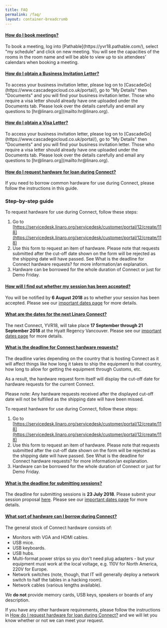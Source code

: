 ```yaml
---
title: FAQ
permalink: /faq/
layout: container-breadcrumb
---
```

<div class="panel-group faq" id="accordion" role="tablist" aria-multiselectable="true">


<div class="panel panel-default">
<div class="panel-heading" role="tab" id="howToBookMeetings">
<h4 class="panel-title">
<a role="button" data-toggle="collapse" data-parent="#accordion" href="#bookMeetingsCollapse" aria-expanded="true" aria-controls="bookMeetingsCollapse">
How do I book meetings?
</a>
</h4>
</div>
<div id="bookMeetingsCollapse" class="panel-collapse collapse in" role="tabpanel" aria-labelledby="howToBookMeetings">
<div class="panel-body padded-20" markdown="1">
To book a meeting, log into [Pathable](https://yvr18.pathable.com/), select "my schedule" and click on new meeting. You will see the capacities of the rooms in the room name and will be able to view up to six attendees’ calendars when booking a meeting.
</div>
</div>
</div>


<div class="panel panel-default">
<div class="panel-heading" role="tab" id="obtainingBusinessLetter">
<h4 class="panel-title">
<a class="collapsed" role="button" data-toggle="collapse" data-parent="#accordion" href="#obtainingBusinessLetterCollapse" aria-expanded="false" aria-controls="obtainingBusinessLetterCollapse">
How do I obtain a Business Invitation Letter?
</a>
</h4>
</div>
<div id="obtainingBusinessLetterCollapse" class="panel-collapse collapse" role="tabpanel" aria-labelledby="obtainingBusinessLetter">
<div class="panel-body padded-20" markdown="1">
To access your business invitation letter, please log on to [CascadeGo](https://www.cascadegocloud.co.uk/portal/), go to "My Details" then "Documents" and you will find your business invitation letter. Those who require a visa letter should already have one uploaded under the Documents tab. Please look over the details carefully and email any questions to [hr@linaro.org](mailto:hr@linaro.org).
</div>
</div>
</div>


<div class="panel panel-default">
<div class="panel-heading" role="tab" id="obtainingVisaLetter">
<h4 class="panel-title">
<a class="collapsed" role="button" data-toggle="collapse" data-parent="#accordion" href="#obtainingVisaLetterCollapse" aria-expanded="false" aria-controls="obtainingVisaLetterCollapse">
How do I obtain a Visa Letter?
</a>
</h4>
</div>
<div id="obtainingVisaLetterCollapse" class="panel-collapse collapse" role="tabpanel" aria-labelledby="obtainingVisaLetter">
<div class="panel-body padded-20" markdown="1">
To access your business invitation letter, please log on to [CascadeGo](https://www.cascadegocloud.co.uk/portal/), go to "My Details" then "Documents" and you will find your business invitation letter. Those who require a visa letter should already have one uploaded under the Documents tab. Please look over the details carefully and email any questions to [hr@linaro.org](mailto:hr@linaro.org).
</div>
</div>
</div>


<div class="panel panel-default">
<div class="panel-heading" role="tab" id="requestHardware">
<h4 class="panel-title">
<a class="collapsed" role="button" data-toggle="collapse" data-parent="#accordion" href="#requestHardwareCollapse" aria-expanded="false" aria-controls="requestHardwareCollapse">
How do I request hardware for loan during Connect?
</a>
</h4>
</div>
<div id="requestHardwareCollapse" class="panel-collapse collapse" role="tabpanel" aria-labelledby="requestHardware">
<div class="panel-body padded-20" markdown="1">

If you need to borrow common hardware for use during Connect, please follow the instructions in this guide.

### Step-by-step guide

To request hardware for use during Connect, follow these steps:

1. Go to [https://servicedesk.linaro.org/servicedesk/customer/portal/12/create/118](https://servicedesk.linaro.org/servicedesk/customer/portal/12/create/118)
2. Use this form to request an item of hardware. Please note that requests submitted after the cut-off date shown on the form will be rejected as the shipping date will have passed. See What is the deadline for Connect hardware requests? for more information/an explanation.
3. Hardware can be borrowed for the whole duration of Connect or just for Demo Friday.

</div>
</div>
</div>


<div class="panel panel-default">
<div class="panel-heading" role="tab" id="sessionAccepted">
<h4 class="panel-title">
<a class="collapsed" role="button" data-toggle="collapse" data-parent="#accordion" href="#sessionAcceptedCollapse" aria-expanded="false" aria-controls="sessionAcceptedCollapse">
How will I find out whether my session has been accepted?
</a>
</h4>
</div>
<div id="sessionAcceptedCollapse" class="panel-collapse collapse" role="tabpanel" aria-labelledby="sessionAccepted">
<div class="panel-body padded-20" markdown="1">

You will be notified by **6 August 2018** as to whether your session has been accepted. Please see our [important dates page](/important-dates/) for more details.


</div>
</div>
</div>

<div class="panel panel-default">
<div class="panel-heading" role="tab" id="datesForNextConnect">
<h4 class="panel-title">
<a class="collapsed" role="button" data-toggle="collapse" data-parent="#accordion" href="#datesForNextConnectCollapse" aria-expanded="false" aria-controls="datesForNextConnectCollapse">
What are the dates for the next Linaro Connect?
</a>
</h4>
</div>
<div id="datesForNextConnectCollapse" class="panel-collapse collapse" role="tabpanel" aria-labelledby="datesForNextConnect">
<div class="panel-body padded-20" markdown="1">

The next Connect, YVR18, will take place __17 September through 21 September 2018__ at the Hyatt Regency Vancouver. Please see our [important dates page](/important-dates/) for more details.


</div>
</div>
</div>

<div class="panel panel-default">
<div class="panel-heading" role="tab" id="dealineForHardware">
<h4 class="panel-title">
<a class="collapsed" role="button" data-toggle="collapse" data-parent="#accordion" href="#dealineForHardwareCollapse" aria-expanded="false" aria-controls="dealineForHardwareCollapse">
What is the deadline for Connect hardware requests?
</a>
</h4>
</div>
<div id="dealineForHardwareCollapse" class="panel-collapse collapse" role="tabpanel" aria-labelledby="dealineForHardware">
<div class="panel-body padded-20" markdown="1">

The deadline varies depending on the country that is hosting Connect as it will affect things like how long it takes to ship the equipment to that country, how long to allow for getting the equipment through Customs, etc.

As a result, the hardware request form itself will display the cut-off date for hardware requests for the current Connect.

<div class="alert alert-info" role="alert">
Please note: Any hardware requests received after the displayed cut-off date will not be fulfilled as the shipping date will have been missed.
</div>


To request hardware for use during Connect, follow these steps:

1. Go to [https://servicedesk.linaro.org/servicedesk/customer/portal/12/create/118](https://servicedesk.linaro.org/servicedesk/customer/portal/12/create/118)
2. Use this form to request an item of hardware. Please note that requests submitted after the cut-off date shown on the form will be rejected as the shipping date will have passed. See What is the deadline for Connect hardware requests? for more information/an explanation.
3. Hardware can be borrowed for the whole duration of Connect or just for Demo Friday.

</div>
</div>
</div>

<div class="panel panel-default">
<div class="panel-heading" role="tab" id="deadlineForSessions">
<h4 class="panel-title">
<a class="collapsed" role="button" data-toggle="collapse" data-parent="#accordion" href="#deadlineForSessionsCollapse" aria-expanded="false" aria-controls="deadlineForSessionsCollapse">
What is the deadline for submitting sessions?
</a>
</h4>
</div>
<div id="deadlineForSessionsCollapse" class="panel-collapse collapse" role="tabpanel" aria-labelledby="deadlineForSessions">
<div class="panel-body padded-20" markdown="1">

The deadline for submitting sessions is __23 July 2018__. Please submit your session proposal [here](https://catalyst.omnipress.com/#collection/348/submission). Please see our [important dates page](/important-dates/) for more details.


</div>
</div>
</div>

<div class="panel panel-default">
<div class="panel-heading" role="tab" id="whatKindOfHardware">
<h4 class="panel-title">
<a class="collapsed" role="button" data-toggle="collapse" data-parent="#accordion" href="#whatKindOfHardwareCollapse" aria-expanded="false" aria-controls="whatKindOfHardwareCollapse">
What sort of hardware can I borrow during Connect?
</a>
</h4>
</div>
<div id="whatKindOfHardwareCollapse" class="panel-collapse collapse" role="tabpanel" aria-labelledby="whatKindOfHardware">
<div class="panel-body padded-20" markdown="1">

The general stock of Connect hardware consists of:

- Monitors with VGA and HDMI cables.
- USB mice.
- USB keyboards.
- USB hubs.
- Multi-format power strips so you don't need plug adapters - but your equipment must work at the local voltage, e.g. 110V for North America, 220V for Europe.
- Network switches (note, though, that IT will generally deploy a network switch to half the tables in a hacking room).
- Network cables (various lengths available).

We **do not** provide memory cards, USB keys, speakers or boards of any description.

If you have any other hardware requirements, please follow the instructions in [How do I request hardware for loan during Connect?](/faq/#requestHardwareCollapse) and we will let you know whether or not we can meet your request.

</div>
</div>
</div>
</div>
